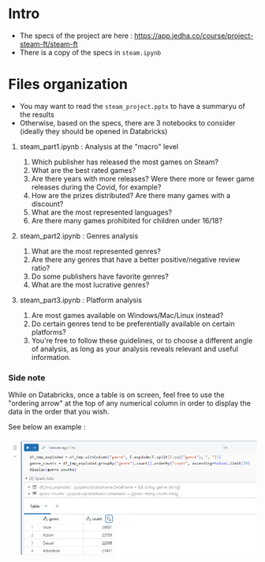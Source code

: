 # Intro
* The specs of the project are here : https://app.jedha.co/course/project-steam-ft/steam-ft
* There is a copy of the specs in ``steam.ipynb``

# Files organization
* You may want to read the ``steam_project.pptx`` to have a summaryu of the results
* Otherwise, based on the specs, there are 3 notebooks to consider (ideally they should be opened in Databricks)

1. steam_part1.ipynb : Analysis at the "macro" level
    1. Which publisher has released the most games on Steam?
    1. What are the best rated games?
    1. Are there years with more releases? Were there more or fewer game releases during the Covid, for example?
    1. How are the prizes distributed? Are there many games with a discount?
    1. What are the most represented languages?
    1. Are there many games prohibited for children under 16/18?

2. steam_part2.ipynb : Genres analysis
    1. What are the most represented genres?
    1. Are there any genres that have a better positive/negative review ratio?
    1. Do some publishers have favorite genres?
    1. What are the most lucrative genres?

3. steam_part3.ipynb : Platform analysis
    1. Are most games available on Windows/Mac/Linux instead?
    1. Do certain genres tend to be preferentially available on certain platforms?
    1. You're free to follow these guidelines, or to choose a different angle of analysis, as long as your analysis reveals relevant and useful information.

### Side note 
While on Databricks, once a table is on screen, feel free to use the "ordering arrow" at the top of any numerical column in order to display the data in the order that you wish.

See below an example :

<p align="center">
<img src="./assets/databricks_ordered_desc.png" alt="drawing" width="800"/>
<p>
